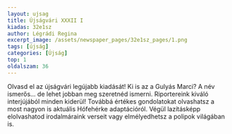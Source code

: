 ```yaml
---
layout: ujsag
title: Újságvári XXXII I
kiadas: 32e1sz
author: Légrádi Regina
excerpt_image: /assets/newspaper_pages/32e1sz_pages/1.png
tags: [újság]
categories: [Újság]
top: 1
oldalszam: 36
---
```

Olvasd el az újságvári legújabb kiadását!
Ki is az a Gulyás Marci? A név ismerős... de lehet jobban meg szeretnéd ismerni. Riportereink kiváló interjújából minden kiderül! Továbbá értékes gondolatokat olvashatsz a most nagyon is aktuális Hófehérke adaptációról. Végül lazításképp elolvashatod irodalmáraink verseit vagy elmélyedhetsz a polipok világában is.
